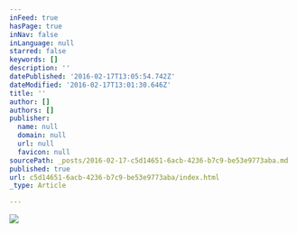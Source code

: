 ```yaml
---
inFeed: true
hasPage: true
inNav: false
inLanguage: null
starred: false
keywords: []
description: ''
datePublished: '2016-02-17T13:05:54.742Z'
dateModified: '2016-02-17T13:01:30.646Z'
title: ''
author: []
authors: []
publisher:
  name: null
  domain: null
  url: null
  favicon: null
sourcePath: _posts/2016-02-17-c5d14651-6acb-4236-b7c9-be53e9773aba.md
published: true
url: c5d14651-6acb-4236-b7c9-be53e9773aba/index.html
_type: Article

---
```

![](https://the-grid-user-content.s3-us-west-2.amazonaws.com/59726a29-4b70-401a-9229-35b5a3a91b2e.jpg)